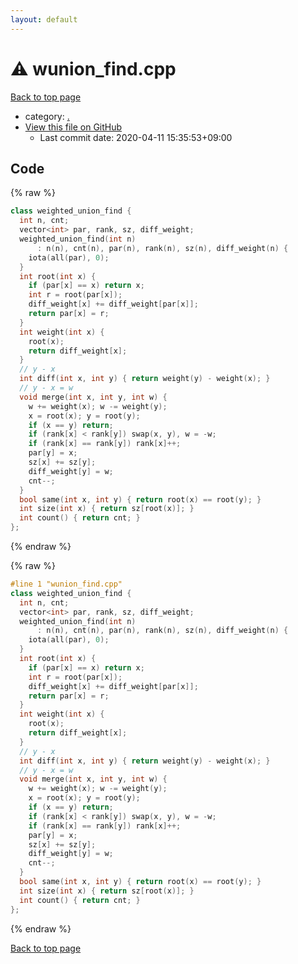 ```yaml
---
layout: default
---
```


<!-- mathjax config similar to math.stackexchange -->
<script type="text/javascript" async
  src="https://cdnjs.cloudflare.com/ajax/libs/mathjax/2.7.5/MathJax.js?config=TeX-MML-AM_CHTML">
</script>
<script type="text/x-mathjax-config">
  MathJax.Hub.Config({
    TeX: { equationNumbers: { autoNumber: "AMS" }},
    tex2jax: {
      inlineMath: [ ['$','$'] ],
      processEscapes: true
    },
    "HTML-CSS": { matchFontHeight: false },
    displayAlign: "left",
    displayIndent: "2em"
  });
</script>

<script type="text/javascript" src="https://cdnjs.cloudflare.com/ajax/libs/jquery/3.4.1/jquery.min.js"></script>
<script src="https://cdn.jsdelivr.net/npm/jquery-balloon-js@1.1.2/jquery.balloon.min.js" integrity="sha256-ZEYs9VrgAeNuPvs15E39OsyOJaIkXEEt10fzxJ20+2I=" crossorigin="anonymous"></script>
<script type="text/javascript" src="../assets/js/copy-button.js"></script>
<link rel="stylesheet" href="../assets/css/copy-button.css" />


# :warning: wunion_find.cpp

<a href="../index.html">Back to top page</a>

* category: <a href="../index.html#5058f1af8388633f609cadb75a75dc9d">.</a>
* <a href="{{ site.github.repository_url }}/blob/master/wunion_find.cpp">View this file on GitHub</a>
    - Last commit date: 2020-04-11 15:35:53+09:00




## Code

<a id="unbundled"></a>
{% raw %}
```cpp
class weighted_union_find {
  int n, cnt;
  vector<int> par, rank, sz, diff_weight;
  weighted_union_find(int n)
      : n(n), cnt(n), par(n), rank(n), sz(n), diff_weight(n) {
    iota(all(par), 0);
  }
  int root(int x) {
    if (par[x] == x) return x;
    int r = root(par[x]);
    diff_weight[x] += diff_weight[par[x]];
    return par[x] = r;
  }
  int weight(int x) {
    root(x);
    return diff_weight[x];
  }
  // y - x
  int diff(int x, int y) { return weight(y) - weight(x); }
  // y - x = w
  void merge(int x, int y, int w) {
    w += weight(x); w -= weight(y);
    x = root(x); y = root(y);
    if (x == y) return;
    if (rank[x] < rank[y]) swap(x, y), w = -w;
    if (rank[x] == rank[y]) rank[x]++;
    par[y] = x;
    sz[x] += sz[y];
    diff_weight[y] = w;
    cnt--;
  }
  bool same(int x, int y) { return root(x) == root(y); }
  int size(int x) { return sz[root(x)]; }
  int count() { return cnt; }
};
```
{% endraw %}

<a id="bundled"></a>
{% raw %}
```cpp
#line 1 "wunion_find.cpp"
class weighted_union_find {
  int n, cnt;
  vector<int> par, rank, sz, diff_weight;
  weighted_union_find(int n)
      : n(n), cnt(n), par(n), rank(n), sz(n), diff_weight(n) {
    iota(all(par), 0);
  }
  int root(int x) {
    if (par[x] == x) return x;
    int r = root(par[x]);
    diff_weight[x] += diff_weight[par[x]];
    return par[x] = r;
  }
  int weight(int x) {
    root(x);
    return diff_weight[x];
  }
  // y - x
  int diff(int x, int y) { return weight(y) - weight(x); }
  // y - x = w
  void merge(int x, int y, int w) {
    w += weight(x); w -= weight(y);
    x = root(x); y = root(y);
    if (x == y) return;
    if (rank[x] < rank[y]) swap(x, y), w = -w;
    if (rank[x] == rank[y]) rank[x]++;
    par[y] = x;
    sz[x] += sz[y];
    diff_weight[y] = w;
    cnt--;
  }
  bool same(int x, int y) { return root(x) == root(y); }
  int size(int x) { return sz[root(x)]; }
  int count() { return cnt; }
};

```
{% endraw %}

<a href="../index.html">Back to top page</a>

